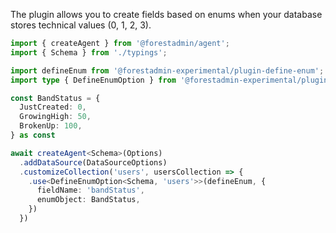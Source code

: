 The plugin allows you to create fields based on enums when your database stores technical values (0, 1, 2, 3).


```typescript
import { createAgent } from '@forestadmin/agent';
import { Schema } from './typings';

import defineEnum from '@forestadmin-experimental/plugin-define-enum';
import type { DefineEnumOption } from '@forestadmin-experimental/plugin-define-enum';

const BandStatus = {
  JustCreated: 0,
  GrowingHigh: 50,
  BrokenUp: 100,
} as const

await createAgent<Schema>(Options)
  .addDataSource(DataSourceOptions)
  .customizeCollection('users', usersCollection => {
    .use<DefineEnumOption<Schema, 'users'>>(defineEnum, {
      fieldName: 'bandStatus',
      enumObject: BandStatus,
    })
  })
```
